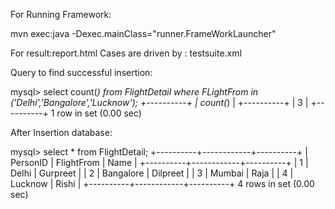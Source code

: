For Running Framework:

mvn exec:java -Dexec.mainClass="runner.FrameWorkLauncher"   

For result:report.html
Cases are driven by : testsuite.xml



Query to find successful insertion:

mysql> select count(*) from FlightDetail where FLightFrom in ('Delhi','Bangalore','Lucknow');
+----------+
| count(*) |
+----------+
|        3 |
+----------+
1 row in set (0.00 sec)



After Insertion database:

mysql> select * from FlightDetail;
+----------+------------+----------+
| PersonID | FlightFrom | Name     |
+----------+------------+----------+
|        1 | Delhi      | Gurpreet |
|        2 | Bangalore  | Dilpreet |
|        3 | Mumbai     | Raja     |
|        4 | Lucknow    | Rishi    |
+----------+------------+----------+
4 rows in set (0.00 sec)






